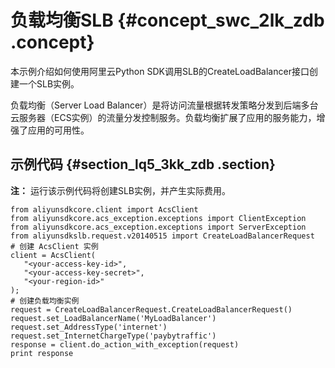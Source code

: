 # 负载均衡SLB {#concept_swc_2lk_zdb .concept}

本示例介绍如何使用阿里云Python SDK调用SLB的CreateLoadBalancer接口创建一个SLB实例。

负载均衡（Server Load Balancer）是将访问流量根据转发策略分发到后端多台云服务器（ECS实例）的流量分发控制服务。负载均衡扩展了应用的服务能力，增强了应用的可用性。

## 示例代码 {#section_lq5_3kk_zdb .section}

**注：** 运行该示例代码将创建SLB实例，并产生实际费用。

```
from aliyunsdkcore.client import AcsClient
from aliyunsdkcore.acs_exception.exceptions import ClientException
from aliyunsdkcore.acs_exception.exceptions import ServerException
from aliyunsdkslb.request.v20140515 import CreateLoadBalancerRequest
# 创建 AcsClient 实例
client = AcsClient(
   "<your-access-key-id>",
   "<your-access-key-secret>",
   "<your-region-id>"
);
# 创建负载均衡实例
request = CreateLoadBalancerRequest.CreateLoadBalancerRequest()
request.set_LoadBalancerName('MyLoadBalancer')
request.set_AddressType('internet')
request.set_InternetChargeType('paybytraffic')
response = client.do_action_with_exception(request)
print response
```

